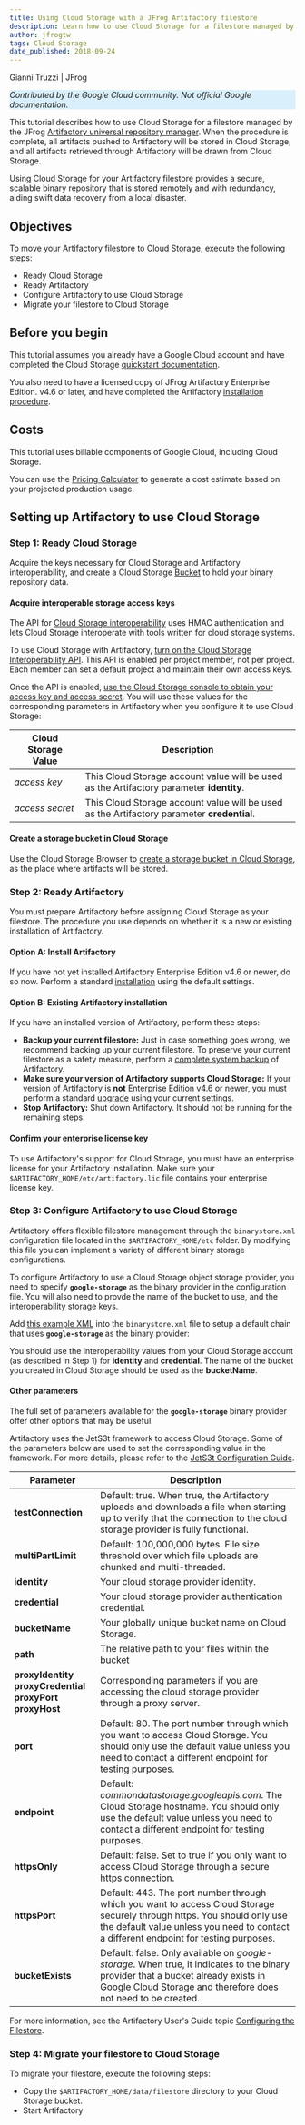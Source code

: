 ```yaml
---
title: Using Cloud Storage with a JFrog Artifactory filestore
description: Learn how to use Cloud Storage for a filestore managed by a JFrog Artifactory universal repository manager.
author: jfrogtw
tags: Cloud Storage
date_published: 2018-09-24
---
```


Gianni Truzzi | JFrog

<p style="background-color:#D9EFFC;"><i>Contributed by the Google Cloud community. Not official Google documentation.</i></p>

This tutorial describes how to use Cloud Storage for a filestore managed
by the JFrog [Artifactory universal repository manager](https://jfrog.com/artifactory/).
When the procedure is complete, all artifacts pushed to Artifactory will be
stored in Cloud Storage, and all artifacts retrieved through Artifactory will be
drawn from Cloud Storage.

Using Cloud Storage for your Artifactory filestore provides a secure, scalable
binary repository that is stored remotely and with redundancy, aiding swift data
recovery from a local disaster.

## Objectives

To move your Artifactory filestore to Cloud Storage, execute the following
steps:

* Ready Cloud Storage
* Ready Artifactory
* Configure Artifactory to use Cloud Storage
* Migrate your filestore to Cloud Storage

## Before you begin

This tutorial assumes you already have a Google Cloud account and
have completed the Cloud Storage [quickstart documentation](https://cloud.google.com/storage/docs/quickstarts).

You also need to have a licensed copy of JFrog Artifactory Enterprise Edition.
v4.6 or later, and have completed the Artifactory [installation procedure](https://www.jfrog.com/confluence/display/RTF/Installing+Artifactory).

## Costs

This tutorial uses billable components of Google Cloud, including Cloud Storage.

You can use the [Pricing Calculator](https://cloud.google.com/products/calculator/)
to generate a cost estimate based on your projected production usage.

## Setting up Artifactory to use Cloud Storage

### Step 1: Ready Cloud Storage

Acquire the keys necessary for Cloud Storage and Artifactory interoperability,
and create a Cloud Storage [Bucket](https://cloud.google.com/storage/docs/key-terms#buckets)
to hold your binary repository data.

#### Acquire interoperable storage access keys

The API for [Cloud Storage interoperability](https://cloud.google.com/storage/docs/interoperability)
uses HMAC authentication and lets Cloud Storage interoperate with tools written
for cloud storage systems.

To use Cloud Storage with Artifactory, [turn on the Cloud Storage Interoperability API](https://support.google.com/cloud/answer/6158841).
This API is enabled per project member, not per project. Each member can set a
default project and maintain their own access keys.

Once the API is enabled, [use the Cloud Storage console to obtain your access key and access secret](https://console.cloud.google.com/projectselector/storage/).
You will use these values for the corresponding parameters in Artifactory when
you configure it to use Cloud Storage:


| Cloud Storage Value | Description |
| --- | --- |
| _access key_ | This Cloud Storage account value will be used as the Artifactory parameter __identity__.  |
| _access secret_ | This Cloud Storage account value will be used as the Artifactory parameter __credential__. |

#### Create a storage bucket in Cloud Storage

Use the Cloud Storage Browser to [create a storage bucket in Cloud Storage](https://cloud.google.com/storage/docs/creating-buckets),
as the place where artifacts will be stored.

### Step 2: Ready Artifactory

You must prepare Artifactory before assigning Cloud Storage as your filestore.
The procedure you use depends on whether it is a new or existing installation of
Artifactory.

#### Option A: Install Artifactory

If you have not yet installed Artifactory Enterprise Edition v4.6 or newer, do
so now. Perform a standard [installation](https://www.jfrog.com/confluence/display/RTF/Installing+Artifactory)
using the default settings.

#### Option B: Existing Artifactory installation
If you have an installed version of Artifactory, perform these steps:

* **Backup your current filestore:** Just in case something goes wrong, we
  recommend backing up your current filestore. To preserve your current
  filestore as a safety measure, perform a [complete system  backup](https://www.jfrog.com/confluence/display/RTF5X/Managing+Backups#ManagingBackups-CompleteSystemBackup)
  of Artifactory.
* **Make sure your version of Artifactory supports Cloud Storage:** If your
  version of Artifactory is __not__ Enterprise Edition v4.6 or newer, you must
  perform a standard [upgrade](https://www.jfrog.com/confluence/display/RTF/Upgrading+Artifactory)
  using your current settings.
*  **Stop Artifactory:** Shut down Artifactory. It should not be running for the
remaining steps.

#### Confirm your enterprise license key

To use Artifactory's support for Cloud Storage, you must have an enterprise
license for your Artifactory installation. Make sure your
`$ARTIFACTORY_HOME/etc/artifactory.lic` file contains your enterprise license
key.

### Step 3: Configure Artifactory to use Cloud Storage

Artifactory offers flexible filestore management through the `binarystore.xml`
configuration file located in the `$ARTIFACTORY_HOME/etc` folder. By modifying
this file you can implement a variety of different binary storage
configurations.

To configure Artifactory to use a Cloud Storage object storage provider, you
need to specify **`google-storage`** as the binary provider in the configuration
file. You will also need to provde the name of the bucket to use, and the
interoperability storage keys.

Add [this example XML](https://github.com/GoogleCloudPlatform/community/blob/master/tutorials/artifactory-gcs-setup/binarystore-example.xml)
into the `binarystore.xml` file to setup a default chain that uses
**`google-storage`** as the binary provider:

You should use the interoperability values from your Cloud Storage account
(as described in Step 1) for __identity__ and __credential__.  The name of the
bucket you created in Cloud Storage should be used as the __bucketName__.

#### Other parameters

The full set of parameters available for the **`google-storage`** binary
provider offer other options that may be useful.

Artifactory uses the JetS3t framework to access Cloud Storage. Some of the
parameters below are used to set the corresponding value in the framework. For
more details, please refer to the [JetS3t Configuration Guide](http://www.jets3t.org/toolkit/configuration.html).

| Parameter | Description |
| --- | --- |
| __testConnection__ | Default: true. When true, the Artifactory uploads and downloads a file when starting up to verify that the connection to the cloud storage provider is fully functional. |
| __multiPartLimit__ | Default: 100,000,000 bytes. File size threshold over which file uploads are chunked and multi-threaded. |
| __identity__ | Your cloud storage provider identity. |
| __credential__ | Your cloud storage provider authentication credential. |
| __bucketName__ | Your globally unique bucket name on Cloud Storage. |
| __path__ | The relative path to your files within the bucket |
| __proxyIdentity__ __proxyCredential__ __proxyPort__ __proxyHost__ | Corresponding parameters if you are accessing the cloud storage provider through a proxy server. |
| __port__ | Default: 80. The port number through which you want to access Cloud Storage. You should only use the default value unless you need to contact a different endpoint for testing purposes. |
| __endpoint__ | Default: _commondatastorage.googleapis.com_. The Cloud Storage hostname. You should only use the default value unless you need to contact a different endpoint for testing purposes. |
| __httpsOnly__ | Default: false. Set to true if you only want to access Cloud Storage through a secure https connection. |
| __httpsPort__ | Default: 443. The port number through which you want to access Cloud Storage securely through https. You should only use the default value unless you need to contact a different endpoint for testing purposes. |
| __bucketExists__ | Default: false. Only available on _google-storage_. When true, it indicates to the binary provider that a bucket already exists in Google Cloud Storage and therefore does not need to be created. |

For more information, see the Artifactory User's Guide topic [Configuring the Filestore](https://www.jfrog.com/confluence/display/RTF5X/Configuring+the+Filestore#ConfiguringtheFilestore-GoogleStorage,S3andS3OldBinaryProviders).

### Step 4: Migrate your filestore to Cloud Storage

To migrate your filestore, execute the following steps:

* Copy the `$ARTIFACTORY_HOME/data/filestore` directory to your Cloud Storage
    bucket.
* Start Artifactory

